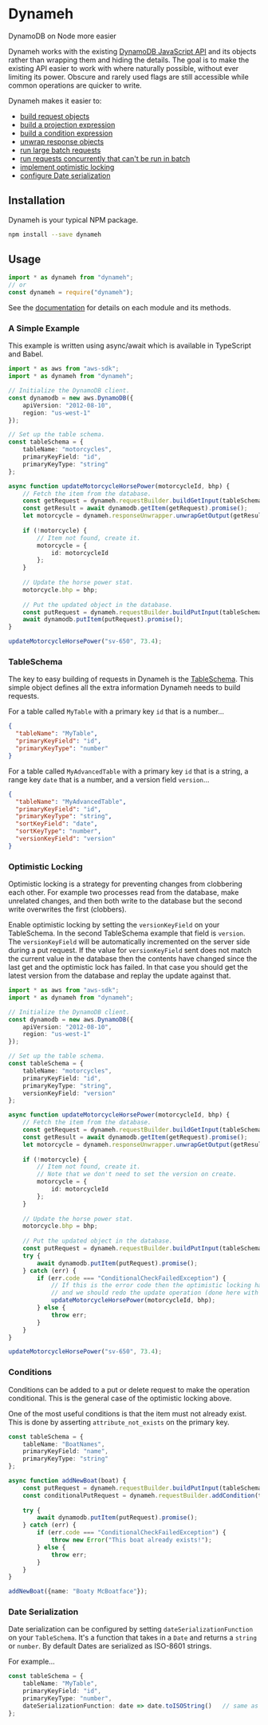 # Dynameh
DynamoDB on Node more easier

Dynameh works with the existing [DynamoDB JavaScript API](http://docs.aws.amazon.com/AWSJavaScriptSDK/latest/AWS/DynamoDB.html) and its objects rather than wrapping them and hiding the details.  The goal is to make the existing API easier to work with where naturally possible, without ever limiting its power.  Obscure and rarely used flags are still accessible while common operations are quicker to write.

Dynameh makes it easier to:
- [build request objects](https://giftbit.github.io/dynameh/modules/_requestbuilder_.html)
- [build a projection expression](https://giftbit.github.io/dynameh/modules/_requestbuilder_.html#addprojection)
- [build a condition expression](https://giftbit.github.io/dynameh/modules/_requestbuilder_.html#addcondition)
- [unwrap response objects](https://giftbit.github.io/dynameh/modules/_responseunwrapper_.html)
- [run large batch requests](https://giftbit.github.io/dynameh/modules/_batchhelper_.html)
- [run requests concurrently that can't be run in batch](https://giftbit.github.io/dynameh/modules/_concurrenthelper_.html)
- [implement optimistic locking](https://giftbit.github.io/dynameh/interfaces/_tableschema_.tableschema.html#versionkeyfield)
- [configure Date serialization](https://giftbit.github.io/dynameh/interfaces/_tableschema_.tableschema.html#dateserializationfunction)

## Installation

Dynameh is your typical NPM package.

```bash
npm install --save dynameh
```

## Usage

```typescript
import * as dynameh from "dynameh";
// or
const dynameh = require("dynameh");
```

See the [documentation](https://giftbit.github.io/dynameh/) for details on each module and its methods.

### A Simple Example

This example is written using async/await which is available in TypeScript and Babel.

```typescript
import * as aws from "aws-sdk";
import * as dynameh from "dynameh";

// Initialize the DynamoDB client.
const dynamodb = new aws.DynamoDB({
    apiVersion: "2012-08-10",
    region: "us-west-1"
});

// Set up the table schema.
const tableSchema = {
    tableName: "motorcycles",
    primaryKeyField: "id",
    primaryKeyType: "string"
};

async function updateMotorcycleHorsePower(motorcycleId, bhp) {
    // Fetch the item from the database.
    const getRequest = dynameh.requestBuilder.buildGetInput(tableSchema, motorcycleId);
    const getResult = await dynamodb.getItem(getRequest).promise();
    let motorcycle = dynameh.responseUnwrapper.unwrapGetOutput(getResult);
    
    if (!motorcycle) {
        // Item not found, create it.
        motorcycle = {
            id: motorcycleId
        };
    }
    
    // Update the horse power stat.
    motorcycle.bhp = bhp;
    
    // Put the updated object in the database.
    const putRequest = dynameh.requestBuilder.buildPutInput(tableSchema, motorcycle);
    await dynamodb.putItem(putRequest).promise();
}

updateMotorcycleHorsePower("sv-650", 73.4);
```

### TableSchema

The key to easy building of requests in Dynameh is the [TableSchema](https://giftbit.github.io/dynameh/interfaces/_tableschema_.tableschema.html).  This simple object defines all the extra information Dynameh needs to build requests.

For a table called `MyTable` with a primary key `id` that is a number...

```json
{
  "tableName": "MyTable",
  "primaryKeyField": "id",
  "primaryKeyType": "number"
}
```

For a table called `MyAdvancedTable` with a primary key `id` that is a string, a range key `date` that is a number, and a version field `version`...

```json
{
  "tableName": "MyAdvancedTable",
  "primaryKeyField": "id",
  "primaryKeyType": "string",
  "sortKeyField": "date",
  "sortKeyType": "number",
  "versionKeyField": "version"
}
```

### Optimistic Locking

Optimistic locking is a strategy for preventing changes from clobbering each other.  For example two processes read from the database, make unrelated changes, and then both write to the database but the second write overwrites the first (clobbers).

Enable optimistic locking by setting the `versionKeyField` on your TableSchema.  In the second TableSchema example that field is `version`.  The `versionKeyField` will be automatically incremented on the server side during a put request.  If the value for `versionKeyField` sent does not match the current value in the database then the contents have changed since the last get and the optimistic lock has failed.  In that case you should get the latest version from the database and replay the update against that.

```typescript
import * as aws from "aws-sdk";
import * as dynameh from "dynameh";

// Initialize the DynamoDB client.
const dynamodb = new aws.DynamoDB({
    apiVersion: "2012-08-10",
    region: "us-west-1"
});

// Set up the table schema.
const tableSchema = {
    tableName: "motorcycles",
    primaryKeyField: "id",
    primaryKeyType: "string",
    versionKeyField: "version"
};

async function updateMotorcycleHorsePower(motorcycleId, bhp) {
    // Fetch the item from the database.
    const getRequest = dynameh.requestBuilder.buildGetInput(tableSchema, motorcycleId);
    const getResult = await dynamodb.getItem(getRequest).promise();
    let motorcycle = dynameh.responseUnwrapper.unwrapGetOutput(getResult);
    
    if (!motorcycle) {
        // Item not found, create it.
        // Note that we don't need to set the version on create.
        motorcycle = {
            id: motorcycleId
        };
    }
    
    // Update the horse power stat.
    motorcycle.bhp = bhp;
    
    // Put the updated object in the database.
    const putRequest = dynameh.requestBuilder.buildPutInput(tableSchema, motorcycle);
    try {
        await dynamodb.putItem(putRequest).promise();
    } catch (err) {
        if (err.code === "ConditionalCheckFailedException") {
            // If this is the error code then the optimistic locking has failed
            // and we should redo the update operation (done here with recursion).
            updateMotorcycleHorsePower(motorcycleId, bhp);
        } else {
            throw err;
        }
    }
}

updateMotorcycleHorsePower("sv-650", 73.4);
```

### Conditions

Conditions can be added to a put or delete request to make the operation conditional.  This is the general case of the optimistic locking above.

One of the most useful conditions is that the item must not already exist.  This is done by asserting `attribute_not_exists` on the primary key.

```typescript
const tableSchema = {
    tableName: "BoatNames",
    primaryKeyField: "name",
    primaryKeyType: "string"
};

async function addNewBoat(boat) {
    const putRequest = dynameh.requestBuilder.buildPutInput(tableSchema, boat);
    const conditionalPutRequest = dynameh.requestBuilder.addCondition(tableSchema, putRequest, {attribute: "primary", operator: "attribute_not_exists"});
    
    try {
        await dynamodb.putItem(putRequest).promise();
    } catch (err) {
        if (err.code === "ConditionalCheckFailedException") {
            throw new Error("This boat already exists!");
        } else {
            throw err;
        }
    }
}

addNewBoat({name: "Boaty McBoatface"});
```

### Date Serialization

Date serialization can be configured by setting `dateSerializationFunction` on your `TableSchema`.  It's a function that takes in a `Date` and returns a `string` or `number`.  By default Dates are serialized as ISO-8601 strings.

For example...

```typescript
const tableSchema = {
    tableName: "MyTable",
    primaryKeyField: "id",
    primaryKeyType: "number",
    dateSerializationFunction: date => date.toISOString()   // same as default
};
```
